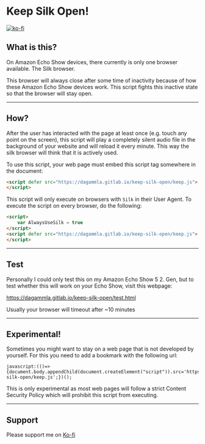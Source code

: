 # Keep Silk Open!
[![ko-fi](https://ko-fi.com/img/githubbutton_sm.svg)](https://ko-fi.com/Z8Z7AO1BI)
## What is this?

On Amazon Echo Show devices, there currently is only one browser available. The Silk browser.

This browser will always close after some time of inactivity because of how these Amazon Echo Show devices work. This script fights this inactive state so that the browser will stay open.

---
## How?

After the user has interacted with the page at least once (e.g. touch any point on the screen),
this script will play a completely silent audio file in the background of your website and will reload it every minute. This way the silk browser will think that it is actively used.

To use this script, your web page must embed this script tag somewhere in the document:
```html
<script defer src="https://dagammla.gitlab.io/keep-silk-open/keep.js">
</script>
```

This script will only execute on browsers with `Silk` in their User Agent. To execute the script on every browser, do the following:

```html
<script>
    var AlwaysUseSilk = true
</script>
<script defer src="https://dagammla.gitlab.io/keep-silk-open/keep.js">
</script>
```

---
## Test

Personally I could only test this on my Amazon Echo Show 5 2. Gen, but to test whether this will work on your Echo Show, visit this webpage:

https://dagammla.gitlab.io/keep-silk-open/test.html

Usually your browser will timeout after ~10 minutes

---

## Experimental!
Sometimes you might want to stay on a web page that is not developed by yourself. For this you need to add a bookmark with the following url:
```
javascript:(()=>{document.body.appendChild(document.createElement("script")).src='https://dagammla.gitlab.io/keep-silk-open/keep.js';})();
```

This is only experimental as most web pages will follow a strict Content Security Policy which will prohibit this script from executing.

---

## Support

Please support me on [Ko-fi](https://ko-fi.com/Z8Z7AO1BI)